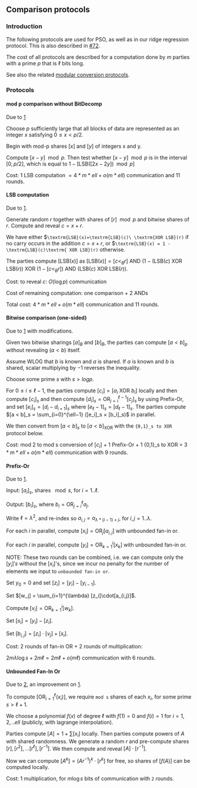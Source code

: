 

## Comparison protocols

### Introduction
  
The following protocols are used for PSO, as well as in our ridge regression protocol. This is also described in [#72](https://gitlab.stealthsoftwareinc.com/stealth/safrn/-/issues/72).
  
The cost of all protocols are described for a computation done by $`m`$ parties with a prime $`p`$ that is $`\ell`$ bits long.
  
See also the related [modular conversion protocols](bitconv).  

### Protocols

#### mod p comparison without BitDecomp

Due to [1]

Choose $`p`$ sufficiently large that all blocks of data are represented as an integer $`x`$ satisfying $`0 \leq x < p/2`$.

Begin with mod-p shares $`[x]`$ and $`[y]`$ of integers x and y.

Compute $`[x-y] \mod p`$. Then test whether $`[x-y] \mod p`$ is in the interval $`[0,p/2]`$, which is equal to $`1 - [\textrm{LSB}([2x-2y]) \mod p]`$

Cost: 1 LSB computation $`= 4*m*ell + o(m*ell)`$ communication and 11 rounds.



#### LSB computation
  
Due to [1].

Generate random $`r`$ together with shares of $`[r] \mod p`$ and bitwise shares of $`r`$. Compute and reveal $`c = x+r`$.

We have either $`\textrm{LSB}(x)=\textrm{LSB}(c)\ \textrm{XOR LSB}(r)` if no carry occurs in the addition $`c=x+r`$, or $`\textrm{LSB}(x) = 1 - 
\textrm{LSB}(c)\textrm{ XOR LSB}(r)` otherwise.

The parties compute $`[\textrm{LSB}(x)]`$ as
$`[\textrm{LSB}(x)]= {[c <_B r] \textrm{ AND } (1 − (\textrm{LSB}(c) \textrm{ XOR LSB}(r))} \textrm{ XOR } {(1 − [c <_B r]) \textrm{ AND } (\textrm{LSB}(c) \textrm{ XOR LSB}(r))}`$.

Cost: to reveal $`c`$: $`O(\log p)`$ communication

Cost of remaining computation: one comparison + 2 ANDs

Total cost: $`4*m*ell + o(m*ell)`$ communication and 11 rounds.
  

#### Bitwise comparison (one-sided)

Due to [1] with modifications.


Given two bitwise sharings $`[a]_B`$ and $`[b]_B`$, the parties can compute $`[a < b]_p`$ without revealing $`(a < b)`$ itself.

Assume WLOG that $`b`$ is known and $`a`$ is shared. If $`a`$ is known and $`b`$ is shared, scalar multiplying by $`-1`$ reverses the inequality.

Choose some prime $`s`$ with $`s > log p`$.

For $`0 ≤ i ≤ \ell − 1`$, the parties compute $`[c_i] = [a_i\ \textrm{XOR}\ b_i]`$ locally and then compute $`[c_i]_s`$ and then compute $`[d_i]_s = \textrm{OR}_{j=i}^{\ell−1} [c_j]_s`$ by using Prefix-Or, and set $`[e_i]_s = [d_i − d_{i+1}]_s`$ where $`[e_{\ell}−1]_s = [d_{\ell}−1]_s`$. The parties compute $`[a < b]_s = \sum_{i=0}^{\ell−1} ([e_i]_s × [b_i]_s)`$ in parallel.

We then convert from $`[a<b]_s`$ to $`[a<b]_{\textrm{XOR}}`$ with the `{0,1}_s to XOR` protocol below.

Cost: mod 2 to mod s conversion of $`[c_i]`$ + 1 Prefix-Or + 1 {0,1}_s to XOR  = $`3*m*ell + o(m*ell)`$ communication with 9 rounds.

#### Prefix-Or

Due to [1].

Input: $`[a_i]_s`$, shares $`\mod s`$, for $`i = 1..\ell`$.

Output: $`[b_i]_s`$, where $`b_i = \textrm{OR}_{j=i}^{\ell} a_j`$.

Write $`\ell = \lambda^2`$, and re-index so $`a_{i,j} = a_{\lambda * (i-1)+j}`$, for $`i,j=1..\lambda`$.

For each $`i`$ in parallel, compute $`[x_i] = \textrm{OR}_j [a_{i,j}]`$ with unbounded fan-in or.

For each $`i`$ in parallel, compute $`[y_i] = \textrm{OR}_{k=1}^{i} [x_k]`$ with unbounded fan-in or.

NOTE: These two rounds can be combined, i.e. we can compute only the $`[y_i]'s`$ without the $`[x_i]`$'s, since we incur no penalty for the number of elements we input to `unbounded fan-in or`.

Set $`y_0=0`$ and set $`[z_i]=[y_i]-[y_{i-1}]`$.

Set $`[w_j] = \sum_{i=1}^{\lambda} [z_i]\cdot[a_{i,j}]`$.

Compute $`[v_i] = \textrm{OR}_{k=1}^{i} [w_k]`$.

Set $`[s_i] = [y_i] - [z_i]`$.

Set $`[b_{i,j}] = [z_i]\cdot[v_j] + [s_i]`$.

Cost: 2 rounds of fan-in OR + 2 rounds of multiplication:

$`2m\lambda\log s + 2m\ell = 2m\ell+o(m\ell)`$ communication with 6 rounds.


#### Unbounded Fan-In Or

Due to [2], an improvement on [1].

To compute $`[\textrm{OR}_{i=1}^{\ell}(x_i)]`$, we require `mod s` shares of each $`x_i`$, for some prime $`s > \ell+1`$.

We choose a polynomial $`f(x)`$ of degree $`\ell`$ with $`f(1)=0`$ and $`f(i)=1`$ for $`i=1,2,..ell`$ (publicly, with lagrange interpolation).

Parties compute $`[A] = 1 + \sum[x_i]`$ locally. Then parties compute powers of $`A`$ with shared randomness. We generate a random $`r`$ and pre-compute shares $`[r], [r^2], \dots [r^\ell], [r^{-1}]`$. We then compute and reveal $`[A]\cdot[r^{-1}]`$.

Now we can compute $`[A^k] = (Ar^{-1})^k \cdot [r^k]`$ for free, so shares of $`[f(A)]`$ can be computed locally.

Cost: 1 multiplication, for $`m \log s`$ bits of communication with `2` rounds.


[1]: https://www.iacr.org/archive/pkc2007/44500343/44500343.pdf
[2]: http://citeseerx.ist.psu.edu/viewdoc/download?doi=10.1.1.917.6433&rep=rep1&type=pdf
[3]: https://eprint.iacr.org/2019/773.pdf
